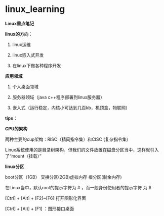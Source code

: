 # linux_learning

**Linux重点笔记**

**linux的方向：**

1. linux运维

2. linux嵌入式开发

3. 在linux下做各种程序开发



**应用领域**

1. 个人桌面领域

2. 服务器领域（java c++程序部署到linux服务器）

3. 嵌入式（运行稳定，内核小可达到几百kb，机顶盒，物联网）

**tips：**

 **CPU的架构**

两种主要的cup架构：RISC（精简指令集）和CISC (复杂指令集)



Linux系统使用的是目录树架构，但我们的文件放置在磁盘分区当中，这样就引入了“mount（挂载）”



**linux分区**

boot分区（1GB）  交换分区(2GB)虚拟内存  根分区(剩余内存)



在Linux当中，默认root的提示字符为 # ，而一般身份使用者的提示字符 为 $



[Ctrl] + [Alt] + [F2]~[F6] 打开图形化界面

[Ctrl] + [Alt] + [F1] ：图形接口桌面
